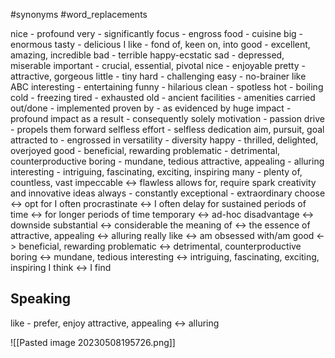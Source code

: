 #synonyms
#word_replacements


nice - profound
very - significantly
focus - engross
food - cuisine
big - enormous
tasty - delicious
I like - fond of, keen on, into
good - excellent, amazing, incredible
bad - terrible
happy-ecstatic
sad - depressed, miserable
important - crucial, essential, pivotal
nice - enjoyable
pretty - attractive, gorgeous
little - tiny
hard - challenging
easy - no-brainer like ABC
interesting - entertaining
funny - hilarious
clean - spotless
hot - boiling
cold - freezing
tired - exhausted
old - ancient
facilities - amenities
carried out/done - implemented
proven by - as evidenced by
huge impact - profound impact 
as a result - consequently
solely
motivation - passion
drive - propels them forward
selfless effort - selfless dedication
aim, pursuit, goal
attracted to - engrossed in
versatility - diversity
happy - thrilled, delighted, overjoyed
good - beneficial, rewarding
problematic - detrimental, counterproductive
boring - mundane, tedious
attractive, appealing - alluring
interesting - intriguing, fascinating, exciting, inspiring
many - plenty of, countless, vast
impeccable <-> flawless
allows for, require
spark creativity and innovative ideas
always - constantly
exceptional - extraordinary
choose <-> opt for
I often procrastinate <-> I often delay
for sustained periods of time <-> for longer periods of time
temporary <-> ad-hoc
disadvantage <-> downside
substantial <-> considerable
the meaning of <-> the essence of 
attractive, appealing <-> alluring
really like <-> am obsessed with/am 
good <-> beneficial, rewarding
problematic <-> detrimental, counterproductive
boring <-> mundane, tedious
interesting <-> intriguing, fascinating, exciting, inspiring
I think <-> I find
## Speaking
like - prefer, enjoy
attractive, appealing <-> alluring


![[Pasted image 20230508195726.png]]